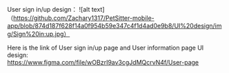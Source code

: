 User sign in/up design：
![alt text]（https://github.com/Zachary1317/PetSitter-mobile-app/blob/874d187f628f14a0f954b59e347c4f1d4ad0e9b8/UI%20design/img/Sign%20in:up.jpg）


Here is the link of User sign in/up page and User information page UI design:<br/>
https://www.figma.com/file/wOBzrI9av3cgJdMQcrvN4f/User-page
